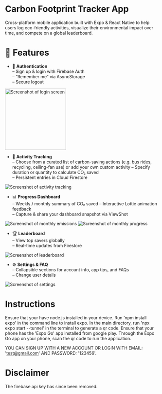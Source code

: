 # Carbon Footprint Tracker App  
Cross-platform mobile application built with Expo & React Native to help users log eco-friendly activities, visualize their environmental impact over time, and compete on a global leaderboard.

# 🚀 Features
- 🔐 **Authentication**  
  – Sign up & login with Firebase Auth  
  – “Remember me” via AsyncStorage  
  – Secure logout

<img src="display_image/login.png" alt="Screenshot of login screen" height = "200"/>

- 🌱 **Activity Tracking**  
  – Choose from a curated list of carbon-saving actions (e.g. bus rides, recycling, ceiling-fan use) or add your own custom activity
  – Specify duration or quantity to calculate CO₂ saved  
  – Persistent entries in Cloud Firestore
  
![Screenshot of activity tracking](display_image/add_activity.png)

- 📊 **Progress Dashboard**  
  – Weekly / monthly summary of CO₂ saved 
  – Interactive Lottie animation feedback  
  – Capture & share your dashboard snapshot via ViewShot

![Screenshot of monthly emissions](display_image/emissions.png)
![Screenshot of monthly progress](display_image/animation.png)

- 🏆 **Leaderboard**  
  – View top savers globally  
  – Real-time updates from Firestore

![Screenshot of leaderboard](display_image/leaderboard.png)

- ⚙️ **Settings & FAQ**  
  – Collapsible sections for account info, app tips, and FAQs  
  – Change user details

![Screenshot of settings](display_image/settings.png)


# Instructions
Ensure that your have node.js installed in your device.
Run 'npm install expo' in the command line to install expo.
In the main directory, run 'npx expo start --tunnel' in the terminal to generate a qr code.
Ensure that your phone has the 'Expo Go' app installed from google play.
Through the Expo Go app on your phone, scan the qr code to run the application.

YOU CAN SIGN UP WITH A NEW ACCOUNT OR LOGIN WITH EMAIL: 'test@gmail.com' AND PASSWORD: '123456'.

# Disclaimer
The firebase api key has since been removed.
